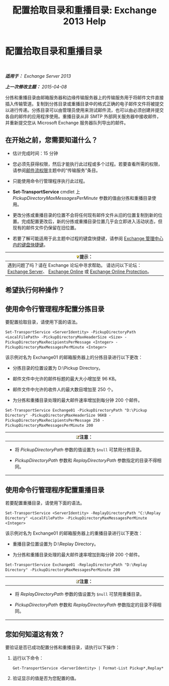 ﻿---
title: '配置拾取目录和重播目录: Exchange 2013 Help'
TOCTitle: 配置拾取目录和重播目录
ms:assetid: c9ca7358-9a08-4f57-89d0-910e4438df8a
ms:mtpsurl: https://technet.microsoft.com/zh-cn/library/Bb124549(v=EXCHG.150)
ms:contentKeyID: 50491541
ms.date: 01/11/2018
mtps_version: v=EXCHG.150
ms.translationtype: HT
---

# 配置拾取目录和重播目录

 

_**适用于：** Exchange Server 2013_

_**上一次修改主题：** 2015-04-08_

分拣和重播目录由邮箱服务器和边缘传输服务器上的传输服务用于将邮件文件直接插入传输管道。复制到分拣目录或重播目录中的格式正确的电子邮件文件将被提交以进行传递。分拣目录可以由管理员使用来测试邮件流，也可以由必须创建并提交各自的邮件的应用程序使用。重播目录从非 SMTP 外部网关服务器中接收邮件，并重新提交您从 Microsoft Exchange 服务器队列导出的邮件。

## 在开始之前，您需要知道什么？

  - 估计完成时间：15 分钟

  - 您必须先获得权限，然后才能执行此过程或多个过程。若要查看所需的权限，请参阅[邮件流权限](mail-flow-permissions-exchange-2013-help.md)主题中的“传输服务”条目。

  - 只能使用命令行管理程序执行此过程。

  - **Set-TransportService** cmdlet 上 *PickupDirectoryMaxMessagesPerMinute* 参数的值由分拣和重播目录使用。

  - 更改分拣或重播目录的位置不会将任何现有邮件文件从旧的位置复制到新的位置。完成配置更改后，新的分拣或重播目录位置几乎会立即进入活动状态，但现有的邮件文件仍保留在旧位置。

  - 若要了解可能适用于此主题中过程的键盘快捷键，请参阅 [Exchange 管理中心内的键盘快捷键](keyboard-shortcuts-in-the-exchange-admin-center-exchange-online-protection-help.md)。

<table>
<thead>
<tr class="header">
<th><img src="images/Bb124558.tip(EXCHG.150).gif" title="提示" alt="提示" />提示：</th>
</tr>
</thead>
<tbody>
<tr class="odd">
<td>遇到问题了吗？请在 Exchange 论坛中寻求帮助。 请访问以下论坛：<a href="https://go.microsoft.com/fwlink/p/?linkid=60612">Exchange Server</a>、 <a href="https://go.microsoft.com/fwlink/p/?linkid=267542">Exchange Online</a> 或 <a href="https://go.microsoft.com/fwlink/p/?linkid=285351">Exchange Online Protection</a>。</td>
</tr>
</tbody>
</table>


## 希望执行何种操作？

## 使用命令行管理程序配置分拣目录

要配置拾取目录，请使用下面的语法。

    Set-TransportService <ServerIdentity> -PickupDirectoryPath <LocalFilePath> -PickupDirectoryMaxHeaderSize <Size> -PickupDirectoryMaxRecipientsPerMessage <Integer> -PickupDirectoryMaxMessagesPerMinute <Integer>

该示例对名为 Exchange01 的邮箱服务器上的分拣目录进行以下更改：

  - 分拣目录的位置设置为 D:\\Pickup Directory。

  - 邮件文件中允许的邮件标题的最大大小增加至 96 KB。

  - 邮件文件中允许的收件人的最大数目增加至 250 个。

  - 为分拣和重播目录处理的最大邮件速率增加到每分钟 200 个邮件。

<!-- end list -->

    Set-TransportService Exchange01 -PickupDirectoryPath "D:\Pickup Directory" -PickupDirectoryMaxHeaderSize 96KB -PickupDirectoryMaxRecipientsPerMessage 250 -PickupDirectoryMaxMessagesPerMinute 200

<table>
<colgroup>
<col style="width: 100%" />
</colgroup>
<thead>
<tr class="header">
<th><img src="images/Bb124558.note(EXCHG.150).gif" title="注意" alt="注意" />注意：</th>
</tr>
</thead>
<tbody>
<tr class="odd">
<td><ul>
<li><p>将 <em>PickupDirectoryPath</em> 参数的值设置为 <code>$null</code> 可禁用分拣目录。</p></li>
<li><p><em>PickupDirectoryPath</em> 参数和 <em>ReplayDirectoryPath</em> 参数指定的目录不得相同。</p></li>
</ul></td>
</tr>
</tbody>
</table>


## 使用命令行管理程序配置重播目录

若要配置重播目录，请使用下面的语法。

    Set-TransportService <ServerIdentity> -ReplayDirectoryPath "C:\Replay Directory" <LocalFilePath> -PickupDirectoryMaxMessagesPerMinute <Integer>

该示例对名为 Exchange01 的邮箱服务器上的重播目录进行以下更改：

  - 重播目录位置设置为 D:\\Replay Directory。

  - 为分拣和重播目录处理的最大邮件速率增加到每分钟 200 个邮件。

<!-- end list -->

    Set-TransportService Exchange01 -ReplayDirectoryPath "D:\Replay Directory" -PickupDirectoryMaxMessagesPerMinute 200

<table>
<colgroup>
<col style="width: 100%" />
</colgroup>
<thead>
<tr class="header">
<th><img src="images/Bb124558.note(EXCHG.150).gif" title="注意" alt="注意" />注意：</th>
</tr>
</thead>
<tbody>
<tr class="odd">
<td><ul>
<li><p>将 <em>ReplayDirectoryPath</em> 参数的值设置为 <code>$null</code> 可禁用重播目录。</p></li>
<li><p><em>PickupDirectoryPath</em> 参数和 <em>ReplayDirectoryPath</em> 参数指定的目录不得相同。</p></li>
</ul></td>
</tr>
</tbody>
</table>


## 您如何知道这有效？

要验证是否已成功配置分拣和重播目录，请执行以下操作：

1.  运行以下命令：
    
        Get-TransportService <ServerIdentity> | Format-List Pickup*,Replay*

2.  验证显示的值是否为您配置的值。

